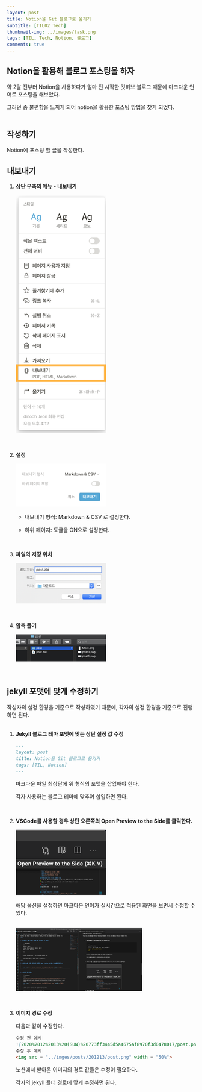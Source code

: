 ```yaml
---
layout: post
title: Notion을 Git 블로그로 옮기기
subtitle: [TIL02 Tech]
thumbnail-img: ../images/task.png
tags: [TIL, Tech, Notion, 블로그]
comments: true
---
```

## Notion을 활용해 블로그 포스팅을 하자  

약 2달 전부터 Notion을 사용하다가 얼마 전 시작한 깃허브 블로그 때문에 마크다운 언어로 포스팅을 해보았다.  

그러던 중 불편함을 느끼게 되어 notion을 활용한 포스팅 방법을 찾게 되었다.  
<br>

## 작성하기

Notion에 포스팅 할 글을 작성한다.
<br>

## 내보내기

1. **상단 우측의 메뉴 - 내보내기**

    <img src = "../images/posts/201213/src00.png" width = "50%">  
<br>

2. **설정**

    <img src = "../images/posts/201213/src01.png" width = "50%">

    - 내보내기 형식: Markdown & CSV 로 설정한다.
    
    - 하위 페이지: 토글을 ON으로 설정한다.  
<br>

3. **파일의 저장 위치**

    <img src = "../images/posts/201213/src02.png" width = "50%"> 
<br>

4. **압축 풀기**

    <img src = "../images/posts/201213/src03.png" width = "50%">
  
<br>

## jekyll 포맷에 맞게 수정하기

작성자의 설정 환경을 기준으로 작성하였기 때문에, 각자의 설정 환경을 기준으로 진행하면 된다.  
<br>

1. **Jekyll 블로그 테마 포맷에 맞는 상단 설정 값 수정**

    ```markdown
    ---
    layout: post
    title: Notion을 Git 블로그로 옮기기
    tags: [TIL, Notion]
    ---
    ```

    마크다운 파일 최상단에 위 형식의 포맷을 삽입해야 한다.

    각자 사용하는 블로그 테마에 맞추어 삽입하면 된다.  
<br>

2. **VSCode를 사용할 경우 상단 오른쪽의 Open Preview to the Side를 클릭한다.**

    <img src = "../images/posts/201213/00.png" width = "50%">  
    <br>

    해당 옵션을 설정하면 마크다운 언어가 실시간으로 적용된 화면을 보면서 수정할 수 있다.  
    <br>

    <img src = "../images/posts/201213/01.png" width = "70%">  
<br>
    

3. **이미지 경로 수정**

    다음과 같이 수정한다.  

    ```markdown
    수정 전 예시
    ![2020%2012%2013%20(SUN)%20773ff3445d5a4675af8970f3d0478017/post.png](2020%2012%2013%20(SUN)%20773ff3445d5a4675af8970f3d0478017/post.png)
    수정 후 예시
    <img src = "../imges/posts/201213/post.png" width = "50%">
    ```

    노션에서 받아온 이미지의 경로 값들은 수정이 필요하다.

    각자의 jekyll 폴더 경로에 맞게 수정하면 된다.